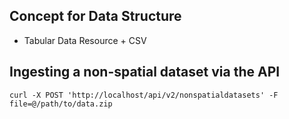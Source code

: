 ## Concept for Data Structure

* Tabular Data Resource + CSV

## Ingesting a non-spatial dataset via the API

`curl -X POST 'http://localhost/api/v2/nonspatialdatasets' -F file=@/path/to/data.zip`
